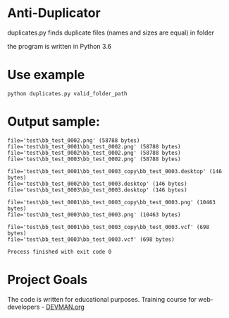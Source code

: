 # Anti-Duplicator

duplicates.py finds duplicate files (names and sizes are equal) in folder

the program is written in Python 3.6

# Use example
```
python duplicates.py valid_folder_path
```
# Output sample:
```
file='test\bb_test_0002.png' (58788 bytes)
file='test\bb_test_0001\bb_test_0002.png' (58788 bytes)
file='test\bb_test_0002\bb_test_0002.png' (58788 bytes)
file='test\bb_test_0003\bb_test_0002.png' (58788 bytes)

file='test\bb_test_0001\bb_test_0003_copy\bb_test_0003.desktop' (146 bytes)
file='test\bb_test_0002\bb_test_0003.desktop' (146 bytes)
file='test\bb_test_0003\bb_test_0003.desktop' (146 bytes)

file='test\bb_test_0001\bb_test_0003_copy\bb_test_0003.png' (10463 bytes)
file='test\bb_test_0003\bb_test_0003.png' (10463 bytes)

file='test\bb_test_0001\bb_test_0003_copy\bb_test_0003.vcf' (698 bytes)
file='test\bb_test_0003\bb_test_0003.vcf' (698 bytes)

Process finished with exit code 0
```


# Project Goals

The code is written for educational purposes. Training course for web-developers - [DEVMAN.org](https://devman.org)
